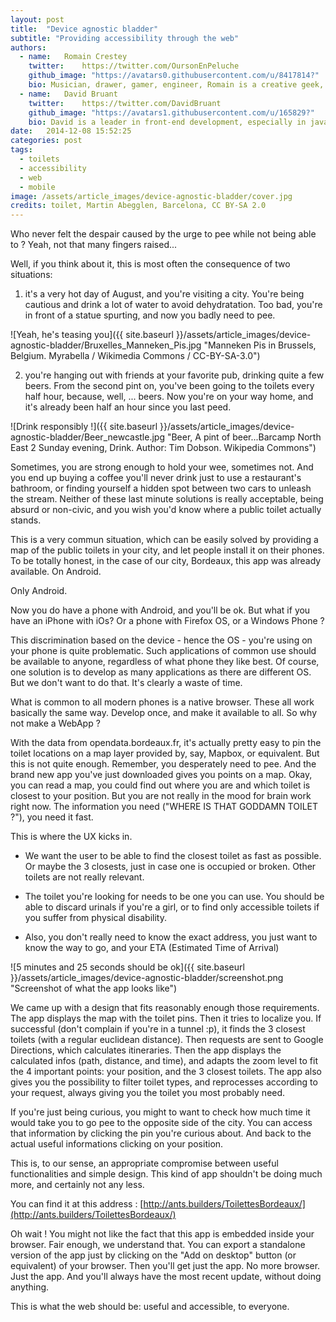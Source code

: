 ```yaml
---
layout: post
title:  "Device agnostic bladder"
subtitle: "Providing accessibility through the web"
authors:
  - name:   Romain Crestey
    twitter:    https://twitter.com/OursonEnPeluche
    github_image: "https://avatars0.githubusercontent.com/u/8417814?"
    bio: Musician, drawer, gamer, engineer, Romain is a creative geek, convinced that the best technology is half useless without a well-thought design. With a growing UX interest, he works on developing ergonomic solutions to help give the users back the control on their data.
  - name:   David Bruant
    twitter:    https://twitter.com/DavidBruant
    github_image: "https://avatars1.githubusercontent.com/u/165829?"
    bio: David is a leader in front-end development, especially in javascript and standards specification. Contributor to Mozilla, he believes deeply in open web and open source. He teaches coding to young children and datavisualization in design schools.
date:   2014-12-08 15:52:25
categories: post
tags: 
  - toilets
  - accessibility
  - web
  - mobile
image: /assets/article_images/device-agnostic-bladder/cover.jpg
credits: toilet, Martin Abegglen, Barcelona, CC BY-SA 2.0
---
```


Who never felt the despair caused by the urge to pee while not being able to ? Yeah, not that many fingers raised...

Well, if you think about it, this is most often the consequence of two situations:

1) it's a very hot day of August, and you're visiting a city. You're being cautious and drink a lot of water to avoid dehydratation. Too bad, you're in front of a statue spurting, and now you badly need to pee.

![Yeah, he's teasing you]({{ site.baseurl }}/assets/article_images/device-agnostic-bladder/Bruxelles_Manneken_Pis.jpg "Manneken Pis in Brussels, Belgium. Myrabella / Wikimedia Commons / CC-BY-SA-3.0")

2) you're hanging out with friends at your favorite pub, drinking quite a few beers. From the second pint on, you've been going to the toilets every half hour, because, well, ... beers. Now you're on your way home, and it's already been half an hour since you last peed.

![Drink responsibly !]({{ site.baseurl }}/assets/article_images/device-agnostic-bladder/Beer_newcastle.jpg "Beer, A pint of beer...Barcamp North East 2 Sunday evening, Drink. Author: Tim Dobson. Wikipedia Commons")


Sometimes, you are strong enough to hold your wee, sometimes not. And you end up buying a coffee you'll never drink just to use a restaurant's bathroom, or finding yourself a hidden spot between two cars to unleash the stream.
Neither of these last minute solutions is really acceptable, being absurd or non-civic, and you wish you'd know where a public toilet actually stands.

This is a very commun situation, which can be easily solved by providing a map of the public toilets in your city, and let people install it on their phones. To be totally honest, in the case of our city, Bordeaux, this app was already available. On Android.

Only Android.

Now you do have a phone with Android, and you'll be ok. But what if you have an iPhone with iOs? Or a phone with Firefox OS, or a Windows Phone ?

This discrimination based on the device - hence the OS - you're using on your phone is quite problematic. Such applications of common use should be available to anyone, regardless of what phone they like best. Of course, one solution is to develop as many applications as there are different OS. But we don't want to do that. It's clearly a waste of time.

What is common to all modern phones is a native browser. These all work basically the same way. Develop once, and make it available to all.
So why not make a WebApp ?

With the data from opendata.bordeaux.fr, it's actually pretty easy to pin the toilet locations on a map layer provided by, say, Mapbox, or equivalent. But this is not quite enough. Remember, you desperately need to pee. And the brand new app you've just downloaded gives you points on a map. Okay, you can read a map, you could find out where you are and which toilet is closest to your position. But you are not really in the mood for brain work right now. The information you need ("WHERE IS THAT GODDAMN TOILET ?"), you need it fast.

This is where the UX kicks in.

* We want the user to be able to find the closest toilet as fast as possible. Or maybe the 3 closests, just in case one is occupied or broken. Other toilets are not really relevant.

* The toilet you're looking for needs to be one you can use. You should be able to discard urinals if you're a girl, or to find only accessible toilets if you suffer from physical disability.

* Also, you don't really need to know the exact address, you just want to know the way to go, and your ETA (Estimated Time of Arrival)

![5 minutes and 25 seconds should be ok]({{ site.baseurl }}/assets/article_images/device-agnostic-bladder/screenshot.png "Screenshot of what the app looks like")

We came up with a design that fits reasonably enough those requirements. The app displays the map with the toilet pins. Then it tries to localize you. If successful (don't complain if you're in a tunnel :p), it finds the 3 closest toilets (with a regular euclidean distance). Then requests are sent to Google Directions, which calculates itineraries. Then the app displays the calculated infos (path, distance, and time), and adapts the zoom level to fit the 4 important points: your position, and the 3 closest toilets.
The app also gives you the possibility to filter toilet types, and reprocesses according to your request, always giving you the toilet you most probably need.

If you're just being curious, you might to want to check how much time it would take you to go pee to the opposite side of the city. You can access that information by clicking the pin you're curious about. And back to the actual useful informations clicking on your position.

This is, to our sense, an appropriate compromise between useful functionalities and simple design. This kind of app shouldn't be doing much more, and certainly not any less.

You can find it at this address : [http://ants.builders/ToilettesBordeaux/](http://ants.builders/ToilettesBordeaux/)

Oh wait ! You might not like the fact that this app is embedded inside your browser. Fair enough, we understand that. You can export a standalone version of the app just by clicking on the "Add on desktop" button (or equivalent) of your browser. Then you'll get just the app. No more browser. Just the app. And you'll always have the most recent update, without doing anything.

This is what the web should be: useful and accessible, to everyone.
